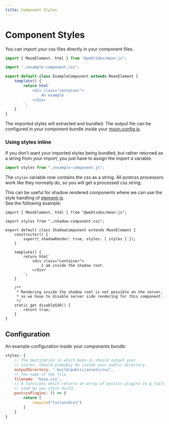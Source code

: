 ```yaml
---
title: Component Styles
---
```


# Component Styles

You can import your css files directly in your component files.

```js
import { MoonElement, html } from "@webtides/moon-js";

import "./example-component.css";

export default class ExampleComponent extends MoonElement {
    template() {
        return html`
            <div class="container">
                An example
            </div>
        `;
    }
}
```

The imported styles will extracted and bundled. The output file can be configured in your component bundle inside your [moon.config.js](/configuration#componentsdirectory).

### Using styles inline

If you don't want your imported styles being bundled, but rather returned as a string from your import, you just have to assign the import a variable.

```js
import styles from "./example-component.js";
```

The `styles` variable now contains the css as a string. All postcss processors work like they normally do, so you will get a processed css string.

This can be useful for shadow rendered components where we can use the style handling of [element-js](https://github.com/webtides/element-js/tree/main/docs#styles-1).  
See the following example:

```
import { MoonElement, html } from "@webtides/moon-js";

import styles from "./shadow-component.css";

export default class ShadowComponent extends MoonElement {
    constructor() {
        super({ shadowRender: true, styles: [ styles ] });
    }
    
    template() {
        return html`
            <div class="container">
                I am inside the shadow root.
            </div>
        `;
    }
    
    /**
     * Rendering inside the shadow root is not possible on the server,
     * so we have to disable server side rendering for this component.
     */
    static get disableSSR() {
        return true;
    }
}
```

## Configuration

An example configuration inside your *components bundle*:

```js
styles: {
    // The destination in which moon-js should output your
    // styles. Should probably be inside your public directory.
    outputDirectory: ".build/public/assets/css",
    // The name of the file
    filename: "base.css",
    // A functions which returns an array of postcss plugins (e.g tailwind)
    // used by you style build. 
    postcssPlugins: () => {
        return [
            require("tailwindcss")
        ]
    }
}
```

